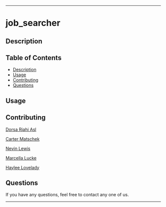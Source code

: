 - - - -
# job_searcher

## Description

## Table of Contents
* [Description](#description)
* [Usage](#uage)
* [Contributing](#contributing)
* [Questions](#questions)

## Usage

## Contributing
[Dorsa Riahi Asl](https://github.com/dorsariahi)

[Carter Matschek](https://github.com/cartermatschek)

[Nevin Lewis](https://github.com/Nevin-Lewis)

[Marcella Lucke](https://github.com/marcielucke)

[Haylee Lovelady](https://github.com/HLovelady)

## Questions
If you have any questions, feel free to contact any one of us.
- - - -

